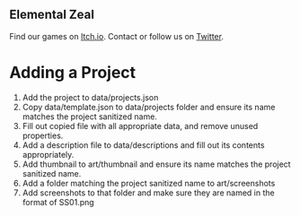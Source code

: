 ## Elemental Zeal
Find our games on [Itch.io](https://elemental-zeal.itch.io/).
Contact or follow us on [Twitter](https://twitter.com/ElementalZeal).

# Adding a Project
1. Add the project to data/projects.json
2. Copy data/template.json to data/projects folder and ensure its name matches the project sanitized name.
3. Fill out copied file with all appropriate data, and remove unused properties.
4. Add a description file to data/descriptions and fill out its contents appropriately.
5. Add thumbnail to art/thumbnail and ensure its name matches the project sanitized name.
6. Add a folder matching the project sanitized name to art/screenshots
7. Add screenshots to that folder and make sure they are named in the format of SS01.png